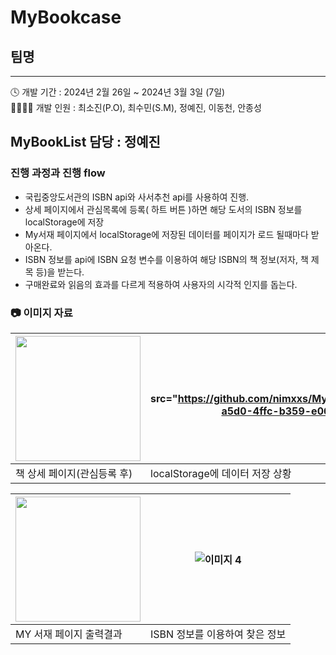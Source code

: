 # MyBookcase
## 팀명
---
🕓 개발 기간 : 2024년 2월 26일 ~ 2024년 3월 3일 (7일)  
👨‍👩‍👧‍👦 개발 인원 : 최소진(P.O), 최수민(S.M), 정예진, 이동천, 안종성







## MyBookList 담당 : 정예진

### 진행 과정과 진행 flow
* 국립중앙도서관의 ISBN api와 사서추천 api를 사용하여 진행.
* 상세 페이지에서 관심목록에 등록( 하트 버튼 )하면 해당 도서의 ISBN 정보를 localStorage에 저장
* My서재 페이지에서 localStorage에 저장된 데이터를 페이지가 로드 될때마다 받아온다.
* ISBN 정보를 api에 ISBN 요청 변수를 이용하여 해당 ISBN의 책 정보(저자, 책 제목 등)을 받는다.
* 구매완료와 읽음의 효과를 다르게 적용하여 사용자의 시각적 인지를 돕는다.

### 📷 이미지 자료 
| <img src="https://github.com/nimxxs/MyBookcase/assets/112992178/a20effcb-70bf-4f3c-98b6-3c16449f69c4" height="200"> | <img src="https://github.com/nimxxs/MyBookcase/assets/112992178/da410dbe-a5d0-4ffc-b359-e0628c353ce8" height="200"|
|--------|--------|
| 책 상세 페이지(관심등록 후) | localStorage에 데이터 저장 상황|

| <img src="https://github.com/nimxxs/MyBookcase/assets/112992178/1a828473-a784-4d21-91ab-5b1d8966cca4" height="200"> | ![이미지 4](https://github.com/nimxxs/MyBookcase/assets/112992178/e2e6c67d-51b4-4a0e-9fe0-7108f605b5a6)|
|--------|--------|
| MY 서재 페이지 출력결과 | ISBN 정보를 이용하여 찾은 정보|



